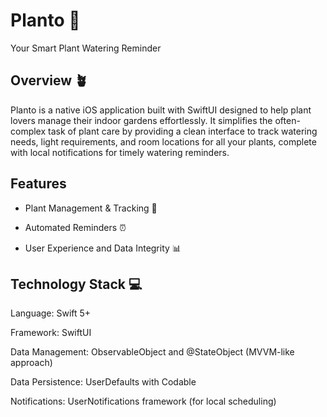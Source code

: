#  Planto 🌱 
Your Smart Plant Watering Reminder


## Overview 🪴

Planto is a native iOS application built with SwiftUI designed to help plant lovers manage their indoor gardens effortlessly. It simplifies the often-complex task of plant care by providing a clean interface to track watering needs, light requirements, and room locations for all your plants, complete with local notifications for timely watering reminders.



## Features

- Plant Management & Tracking 🌿
 
- Automated Reminders ⏰

- User Experience and Data Integrity 📊



## Technology Stack 💻

Language: Swift 5+

Framework: SwiftUI

Data Management: ObservableObject and @StateObject (MVVM-like approach)

Data Persistence: UserDefaults with Codable

Notifications: UserNotifications framework (for local scheduling)
